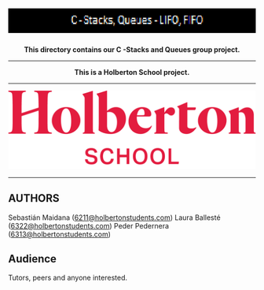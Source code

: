 ![C - Stacks, Queues](docs/stacks_and_queues.png "Stacks and Queues")
=====================================================================

<div align="center"><strong>This directory contains our C -Stacks and Queues group project.</strong></div>

---

<div align="center"><strong>This is a Holberton School project.</strong></div>

---

![Holberton School logo](docs/holbertonschoollogo.png "Holberton School")

---

## AUTHORS

Sebastián Maidana (6211@holbertonstudents.com)
Laura Ballesté (6322@holbertonstudents.com)
Peder Pedernera (6313@holbertonstudents.com)

## Audience

Tutors, peers and anyone interested.
